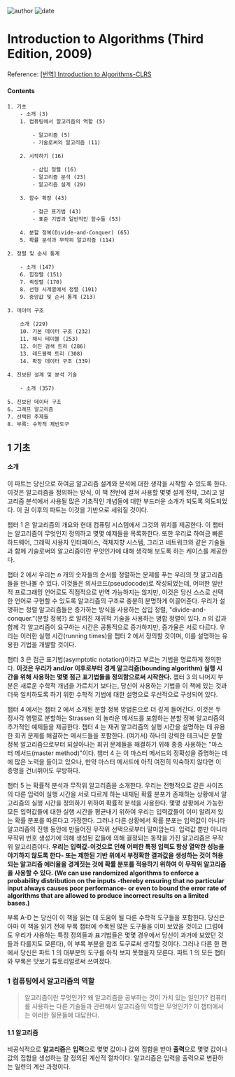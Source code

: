 
![author](https://img.shields.io/badge/author-daesungRa-lightgray.svg?style=flat-square)
![date](https://img.shields.io/badge/date-191009-lightgray.svg?style=flat-square)

# Introduction to Algorithms (Third Edition, 2009)

Reference:  [[번역] Introduction to Algorithms-CLRS](https://github.com/CodeClub-JU/Introduction-to-Algorithms-CLRS/blob/master/Introduction%20to%20Algorithms%20-%203rd%20Edition.pdf)

#### Contents

```
1. 기초
    - 소개 (3)
    1. 컴퓨팅에서 알고리즘의 역할 (5)
    
        - 알고리즘 (5)
        - 기술로써의 알고리즘 (11)
        
    2. 시작하기 (16)
    
        - 삽입 정렬 (16)
        - 알고리즘 분석 (23)
        - 알고리즘 설계 (29)
    
    3. 함수 확장 (43)
    
        - 점근 표기법 (43)
        - 표준 기법과 일반적인 함수들 (53)
    
    4. 분할 정복(Divide-and-Conquer) (65)
    5. 확률 분석과 무작위 알고리즘 (114)
    
2. 정렬 및 순서 통계

    - 소개 (147)
    6. 힙정렬 (151)
    7. 퀵정렬 (170)
    8. 선형 시계열에서 정렬 (191)
    9. 중앙값 및 순서 통계 (213)
    
3. 데이터 구조

    소개 (229)
    10. 기본 데이터 구조 (232)
    11. 해시 테이블 (253)
    12. 이진 검색 트리 (286)
    13. 레드블랙 트리 (308)
    14. 확장 데이터 구조 (339)
    
4. 진보된 설계 및 분석 기술
    
    - 소개 (357)
    
5. 진보된 데이터 구조
6. 그래프 알고리즘
7. 선택된 주제들
8. 부록: 수학적 제반도구
```

## 1    기초

#### 소개

이 파트는 당신으로 하여금 알고리즘 설계와 분석에 대한 생각을 시작할 수 있도록 한다.
이것은 알고리즘을 정의하는 방식, 이 책 전반에 걸쳐 사용할 몇몇 설계 전략,
그리고 알고리즘 분석에서 사용될 많은 기초적인 개념들에 대한 부드러운 소개가 되도록 의도되었다.
이 권 이후의 파트는 이것을 기반으로 세워질 것이다.

챕터 1 은 알고리즘의 개요와 현대 컴퓨팅 시스템에서 그것의 위치를 제공한다.
이 챕터는 알고리즘이 무엇인지 정의하고 몇몇 예제들을 목록화한다.
또한 우리로 하여금 빠른 하드웨어, 그래픽 사용자 인터페이스, 객체지향 시스템, 그리고 네트워크와 같은 기술들과 함께
기술로써의 알고리즘이란 무엇인가에 대해 생각해 보도록 하는 케이스를 제공한다.

챕터 2 에서 우리는 *n* 개의 숫자들의 순서를 정렬하는 문제를 푸는 우리의 첫 알고리즘들을 만나볼 수 있다.
이것들은 의사코드(pseudocode)로 작성되었는데, 어떠한 일반적 프로그래밍 언어로도 직접적으로 번역 가능하지는 않지만,
이것은 당신 스스로 선택한 언어로 구현할 수 있도록 알고리즘의 구조로 충분히 분명하게 이끌어준다.
우리가 설명하는 정렬 알고리즘들은 증가하는 방식을 사용하는 삽입 정렬,
"divide-and-conquer."(분할 정복?) 로 알려진 재귀적 기술을 사용하는 병합 정렬이 있다.
*n* 의 값과 함께 각 알고리즘이 요구하는 시간은 공통적으로 증가하지만, 증가율은 서로 다르다.
우리는 이러한 실행 시간(running times)을 챕터 2 에서 정의할 것이며, 이를 설명하는 유용한 기법을 개발할 것이다.

챕터 3 은 점근 표기법(asymptotic notation)이라고 부르는 기법을 명료하게 정의한다.
**이것은 우리가 and/or 이후로부터 경계 알고리즘(bounding algorithm) 실행 시간을 위해 사용하는 몇몇 점근 표기법들을 정의함으로써 시작한다.**
챕터 3 의 나머지 부분은 새로운 수학적 개념을 가르치기 보다는,
당신이 사용하는 기법을 이 책에 있는 것과 더욱 일치하도록 하기 위한 수학적 기법에 대한 설명으로 우선적으로 구성되어 있다.

챕터 4 에서는 챕터 2 에서 소개된 분할 정복 방법론으로 더 깊게 들어간다.
이것은 두 정사각 행렬로 분할하는 Strassen 의 놀라운 메서드를 포함하는 분할 정복 알고리즘의 추가적인 예제들을 제공한다.
챕터 4 는 재귀 알고리즘의 실행 시간을 설명하는 데 유용한 회귀 문제를 해결하는 메서드들을 포함한다.
(여기서) 하나의 강력한 테크닉은 분할 정복 알고리즘으로부터 되살아나는 회귀 문제들을
해결하기 위해 종종 사용하는 "마스터 메서드(master method)"이다.
챕터 4 는 이 마스터 메서드의 정확성을 증명하는 데에 많은 노력을 들이고 있으나,
만약 마스터 메서드에 아직 여전히 익숙하지 않다면 이 증명을 건너뛰어도 무방하다.

챕터 5 는 확률적 분석과 무작위 알고리즘을 소개한다.
우리는 전형적으로 같은 사이즈의 다른 입력이 실행 시간을 서로 다르게 하는 내재된 확률 분포가 존재하는 상황에서
알고리즘의 실행 시간을 정의하기 위하여 확률적 분석을 사용한다.
몇몇 상황에서 가능한 모든 입력값들에 대한 실행 시간을 평균내기 위하여 우리는 입력값들이 이미 알려져 있는 확률 분포를 따른다고 가정한다.
그러나 다른 상황에서 확률 분포는 입력값이 아니라 알고리즘의 진행 동안에 만들어진 무작위 선택으로부터 말미암는다.
입력값 뿐만 아니라 무작위 번호 생성기에 의해 생성된 값들에 의해 결정되는 동작을 가진 알고리즘은 무작위 알고리즘이다.
**우리는 입력값-이것으로 인해 어떠한 특정 입력도 항상 열악한 성능을 야기하지 않도록 한다- 또는
제한된 기반 위에서 부정확한 결과값을 생성하는 것이 허용되는 알고리즘 에러율을 경계짓는 것에
확률 분포를 적용하기 위하여 이 무작위 알고리즘을 사용할 수 있다.
(We can use randomized algorithms to enforce a probability distribution on the inputs
-thereby ensuring that no particular input always causes poor performance-
or even to bound the error rate of algorithms that are allowed to produce incorrect results on a limited bases.)**

부록 A-D 는 당신이 이 책을 읽는 데 도움이 될 다른 수학적 도구들을 포함한다.
당신은 아마 이 책을 읽기 전에 부록 챕터에 수록된 많은 도구들을 이미 보았을 것이고
(그럼에도 우리가 사용하는 특정 정의들과 표기법들은 몇몇 경우에서 당신이 과거에 보았던 것들과 다를지도 모른다),
이 부록 부분을 참조 도구로써 생각할 것이다.
그러나 다른 한 편에서 당신은 파트 1 의 대부분의 도구를 아직 보지 못했을지 모른다.
파트 1 의 모든 챕터와 부록은 맛보기 튜토리얼로써 쓰여졌다.

### 1 컴퓨팅에서 알고리즘의 역할

> 알고리즘이란 무엇인가? 왜 알고리즘을 공부하는 것이 가치 있는 일인가?
컴퓨터를 사용하는 다른 기술들과 관련해서 알고리즘의 역할은 무엇인가? 이 챕터에서는 이러한 질문들에 대답한다.

#### 1.1    알고리즘

비공식적으로 **알고리즘**은 **입력**으로 몇몇 값이나 값의 집합을 받아 **출력**으로 몇몇 값이나 값의 집합을 생성하는 잘 정의된 계산적 절차이다.
알고리즘은 입력을 출력으로 변환하는 일련의 계산 과정이다.
